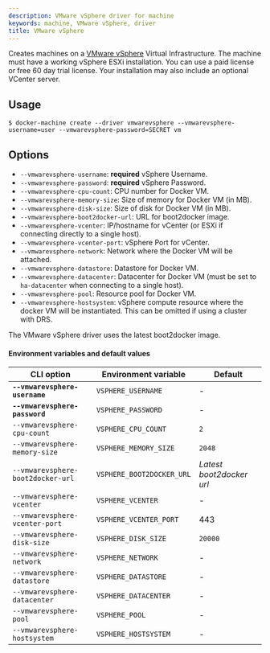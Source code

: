 ```yaml
---
description: VMware vSphere driver for machine
keywords: machine, VMware vSphere, driver
title: VMware vSphere
---
```


Creates machines on a [VMware vSphere](http://www.vmware.com/products/vsphere) Virtual Infrastructure. The machine must have a working vSphere ESXi installation. You can use a paid license or free 60 day trial license. Your installation may also include an optional VCenter server.

## Usage

    $ docker-machine create --driver vmwarevsphere --vmwarevsphere-username=user --vmwarevsphere-password=SECRET vm

## Options

-   `--vmwarevsphere-username`: **required** vSphere Username.
-   `--vmwarevsphere-password`: **required** vSphere Password.
-   `--vmwarevsphere-cpu-count`: CPU number for Docker VM.
-   `--vmwarevsphere-memory-size`: Size of memory for Docker VM (in MB).
-   `--vmwarevsphere-disk-size`: Size of disk for Docker VM (in MB).
-   `--vmwarevsphere-boot2docker-url`: URL for boot2docker image.
-   `--vmwarevsphere-vcenter`: IP/hostname for vCenter (or ESXi if connecting directly to a single host).
-   `--vmwarevsphere-vcenter-port`: vSphere Port for vCenter.
-   `--vmwarevsphere-network`: Network where the Docker VM will be attached.
-   `--vmwarevsphere-datastore`: Datastore for Docker VM.
-   `--vmwarevsphere-datacenter`: Datacenter for Docker VM (must be set to `ha-datacenter` when connecting to a single host).
-   `--vmwarevsphere-pool`: Resource pool for Docker VM.
-   `--vmwarevsphere-hostsystem`: vSphere compute resource where the docker VM will be instantiated. This can be omitted if using a cluster with DRS.

The VMware vSphere driver uses the latest boot2docker image.

#### Environment variables and default values

| CLI option                        | Environment variable      | Default                  |
| --------------------------------- | ------------------------- | ------------------------ |
| **`--vmwarevsphere-username`**    | `VSPHERE_USERNAME`        | -                        |
| **`--vmwarevsphere-password`**    | `VSPHERE_PASSWORD`        | -                        |
| `--vmwarevsphere-cpu-count`       | `VSPHERE_CPU_COUNT`       | `2`                      |
| `--vmwarevsphere-memory-size`     | `VSPHERE_MEMORY_SIZE`     | `2048`                   |
| `--vmwarevsphere-boot2docker-url` | `VSPHERE_BOOT2DOCKER_URL` | _Latest boot2docker url_ |
| `--vmwarevsphere-vcenter`         | `VSPHERE_VCENTER`         | -                        |
| `--vmwarevsphere-vcenter-port`    | `VSPHERE_VCENTER_PORT`    | 443                      |
| `--vmwarevsphere-disk-size`       | `VSPHERE_DISK_SIZE`       | `20000`                  |
| `--vmwarevsphere-network`         | `VSPHERE_NETWORK`         | -                        |
| `--vmwarevsphere-datastore`       | `VSPHERE_DATASTORE`       | -                        |
| `--vmwarevsphere-datacenter`      | `VSPHERE_DATACENTER`      | -                        |
| `--vmwarevsphere-pool`            | `VSPHERE_POOL`            | -                        |
| `--vmwarevsphere-hostsystem`      | `VSPHERE_HOSTSYSTEM`      | -                        |

